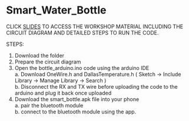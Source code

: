 # Smart_Water_Bottle 

CLICK [SLIDES](https://docs.google.com/presentation/d/1JRh70dNTCe0RRvRbLOfU8j6cp2Jaf0uT0t6M6IRGIX0/edit?usp=sharing) TO ACCESS THE WORKSHOP MATERIAL INCLUDING THE CIRCUIT DIAGRAM AND DETAILED STEPS TO RUN THE CODE. 

STEPS: 

1. Download the folder
2. Prepare the circuit diagram 
3. Open the bottle_arduino.ino code using the arduino IDE <br/>
  a. Download OneWire.h and DallasTemperature.h ( Sketch -> Include Library -> Manage Library -> Search ) <br/>
  b. Disconnect the RX and TX wire before uploading the code to the arduino and plug it back once uploaded <br/>
4. Download the smart_bottle.apk file into your phone <br/>
  a. pair the bluetooth module <br/>
  b. connect to the bluetooth module using the app.

